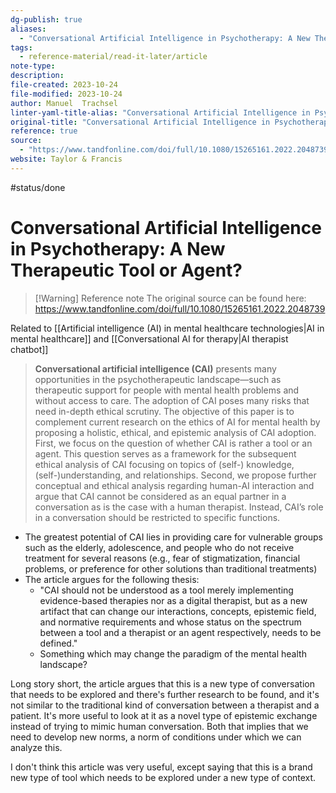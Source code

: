 ```yaml
---
dg-publish: true
aliases:
  - "Conversational Artificial Intelligence in Psychotherapy: A New Therapeutic Tool or Agent?"
tags:
  - reference-material/read-it-later/article
note-type: 
description: 
file-created: 2023-10-24
file-modified: 2023-10-24
author: Manuel  Trachsel
linter-yaml-title-alias: "Conversational Artificial Intelligence in Psychotherapy: A New Therapeutic Tool or Agent?"
original-title: "Conversational Artificial Intelligence in Psychotherapy: A New Therapeutic Tool or Agent?"
reference: true
source:
  - "https://www.tandfonline.com/doi/full/10.1080/15265161.2022.2048739"
website: Taylor & Francis
---
```

 #status/done

# Conversational Artificial Intelligence in Psychotherapy: A New Therapeutic Tool or Agent?

> [!Warning] Reference note
> The original source can be found here: https://www.tandfonline.com/doi/full/10.1080/15265161.2022.2048739

Related to [[Artificial intelligence (AI) in mental healthcare technologies|AI in mental healthcare]] and [[Conversational AI for therapy|AI therapist chatbot]]

> **Conversational artificial intelligence (CAI)** presents many opportunities in the psychotherapeutic landscape—such as therapeutic support for people with mental health problems and without access to care. The adoption of CAI poses many risks that need in-depth ethical scrutiny. The objective of this paper is to complement current research on the ethics of AI for mental health by proposing a holistic, ethical, and epistemic analysis of CAI adoption. First, we focus on the question of whether CAI is rather a tool or an agent. This question serves as a framework for the subsequent ethical analysis of CAI focusing on topics of (self-) knowledge, (self-)understanding, and relationships. Second, we propose further conceptual and ethical analysis regarding human-AI interaction and argue that CAI cannot be considered as an equal partner in a conversation as is the case with a human therapist. Instead, CAI’s role in a conversation should be restricted to specific functions.

- The greatest potential of CAI lies in providing care for vulnerable groups such as the elderly, adolescence, and people who do not receive treatment for several reasons (e.g., fear of stigmatization, financial problems, or preference for other solutions than traditional treatments)
- The article argues for the following thesis:
	- "CAI should not be understood as a tool merely implementing evidence-based therapies nor as a digital therapist, but as a new artifact that can change our interactions, concepts, epistemic field, and normative requirements and whose status on the spectrum between a tool and a therapist or an agent respectively, needs to be defined."
	- Something which may change the paradigm of the mental health landscape?

Long story short, the article argues that this is a new type of conversation that needs to be explored and there's further research to be found, and it's not similar to the traditional kind of conversation between a therapist and a patient. It's more useful to look at it as a novel type of epistemic exchange instead of trying to mimic human conversation. Both that implies that we need to develop new norms, a norm of conditions under which we can analyze this.

I don't think this article was very useful, except saying that this is a brand new type of tool which needs to be explored under a new type of context.